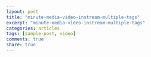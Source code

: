 ```yaml
---
layout: post
title: "minute-media-video-instream-multiple-tags"
excerpt: "minute-media-video-instream-multiple-tags"
categories: articles
tags: [sample-post, video]
comments: true
share: true
---
```

<div class="apester-media" data-media-id="5ee8b4ef1f7cd946cabec512" height="350"></div>
<script async src="https://static.stg.apester.com/js/sdk/latest/apester-sdk.js"></script>
<br>
<div class="apester-media" data-media-id="5ee7954064ed4c040ac16b56" height="512"></div>
<script async src="https://static.stg.apester.com/js/sdk/latest/apester-sdk.js"></script>
